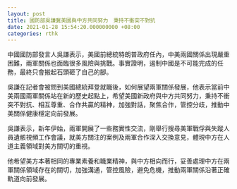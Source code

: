 ```yaml
---
layout: post
title: 國防部吳謙冀美國與中方共同努力　秉持不衝突不對抗
date: 2021-01-28 15:54:20.000000000 +08:00
categories: rthk
---
```


中國國防部發言人吳謙表示，美國前總統特朗普政府任內，中美兩國關係出現嚴重困難，兩軍關係也面臨很多風險與挑戰。事實證明，遏制中國是不可能完成的任務，最終只會搬起石頭砸了自己的腳。

吳謙在記者會被問到美國總統拜登就職後，如何展望兩軍關係發展，他表示當前中美兩國兩軍關係站在新的歷史起點上，希望美國新政府與中方共同努力，秉持不衝突不對抗、相互尊重、合作共贏的精神，加強對話，聚焦合作，管控分歧，推動中美關係健康穩定向前發展。

吳謙表示，新年伊始，兩軍開展了一些務實性交流，剛舉行搜尋美軍戰俘與失蹤人員遺骸視頻工作會議，就美方關注的案例及兩軍合作深入交換意見，體現中方在人道主義領域對美方關切的重視。

他希望美方本著相同的專業素養和職業精神，與中方相向而行，妥善處理中方在兩軍關係領域存在的關切，加強溝通，管控風險，避免危機，推動兩軍關係沿著正確軌道向前發展。
